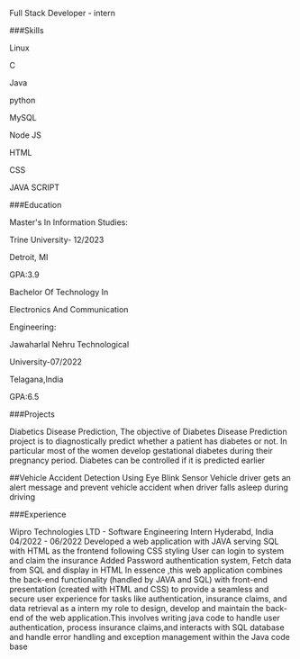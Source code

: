 Full Stack Developer - intern

###Skills

Linux

C 

Java

python

MySQL

Node JS

HTML

CSS

JAVA SCRIPT

###Education

Master's In Information Studies:

Trine University- 12/2023

Detroit, MI

GPA:3.9

Bachelor Of Technology In

Electronics And Communication

Engineering:

Jawaharlal Nehru Technological

University-07/2022

Telagana,India

GPA:6.5

###Projects

Diabetics Disease Prediction, The objective of Diabetes Disease Prediction project
is to diagnostically predict whether a patient has diabetes or not. In particular most
of the women develop gestational diabetes during their pregnancy period.
Diabetes can be controlled if it is predicted earlier

##Vehicle Accident Detection Using Eye Blink Sensor
Vehicle driver gets an alert message and prevent vehicle accident when driver falls
asleep during driving

###Experience

Wipro Technologies LTD - Software Engineering Intern
Hyderabd, India
04/2022 - 06/2022
Developed a web application with JAVA serving SQL with HTML as the frontend
following CSS styling
User can login to system and claim the insurance
Added Password authentication system, Fetch data from SQL and display in
HTML
In essence ,this web application combines the back-end functionality (handled by
JAVA and SQL) with front-end presentation (created with HTML and CSS) to
provide a seamless and secure user experience for tasks like authentication,
insurance claims, and data retrieval as a intern my role to design, develop and
maintain the back-end of the web application.This involves writing java code to
handle user authentication, process insurance claims,and interacts with SQL
database and handle error handling and exception management within the Java code base
